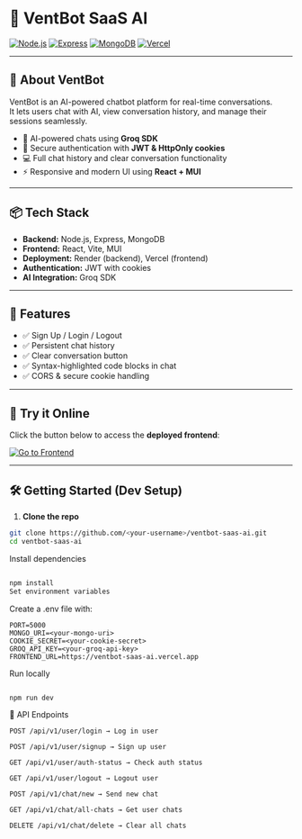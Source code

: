 # 🚀 VentBot SaaS AI

[![Node.js](https://img.shields.io/badge/Node.js-v20-green?logo=node.js)](https://nodejs.org/)
[![Express](https://img.shields.io/badge/Express-4.x-lightgrey?logo=express)](https://expressjs.com/)
[![MongoDB](https://img.shields.io/badge/MongoDB-v6-green?logo=mongodb)](https://www.mongodb.com/)
[![Vercel](https://img.shields.io/badge/Vercel-deployed-blue?logo=vercel)](https://vercel.com/)

---

## 🌟 About VentBot

VentBot is an AI-powered chatbot platform for real-time conversations.  
It lets users chat with AI, view conversation history, and manage their sessions seamlessly.

- 🧠 AI-powered chats using **Groq SDK**
- 🔐 Secure authentication with **JWT & HttpOnly cookies**
- 💻 Full chat history and clear conversation functionality
- ⚡ Responsive and modern UI using **React + MUI**

---

## 📦 Tech Stack

- **Backend:** Node.js, Express, MongoDB
- **Frontend:** React, Vite, MUI
- **Deployment:** Render (backend), Vercel (frontend)
- **Authentication:** JWT with cookies
- **AI Integration:** Groq SDK

---

## 🎨 Features

- ✅ Sign Up / Login / Logout
- ✅ Persistent chat history
- ✅ Clear conversation button
- ✅ Syntax-highlighted code blocks in chat
- ✅ CORS & secure cookie handling

---

## 🔗 Try it Online

Click the button below to access the **deployed frontend**:

[![Go to Frontend](https://img.shields.io/badge/Visit%20VentBot%20Frontend-🎉-brightgreen)](https://ventbot-saas-ai.vercel.app)

---

## 🛠️ Getting Started (Dev Setup)

1. **Clone the repo**

```bash
git clone https://github.com/<your-username>/ventbot-saas-ai.git
cd ventbot-saas-ai
```
Install dependencies

```bash

npm install
Set environment variables
```
Create a .env file with:
```
PORT=5000
MONGO_URI=<your-mongo-uri>
COOKIE_SECRET=<your-cookie-secret>
GROQ_API_KEY=<your-groq-api-key>
FRONTEND_URL=https://ventbot-saas-ai.vercel.app

```
Run locally
```bash

npm run dev
```
📄 API Endpoints
```
POST /api/v1/user/login → Log in user

POST /api/v1/user/signup → Sign up user

GET /api/v1/user/auth-status → Check auth status

GET /api/v1/user/logout → Logout user

POST /api/v1/chat/new → Send new chat

GET /api/v1/chat/all-chats → Get user chats

DELETE /api/v1/chat/delete → Clear all chats
```
